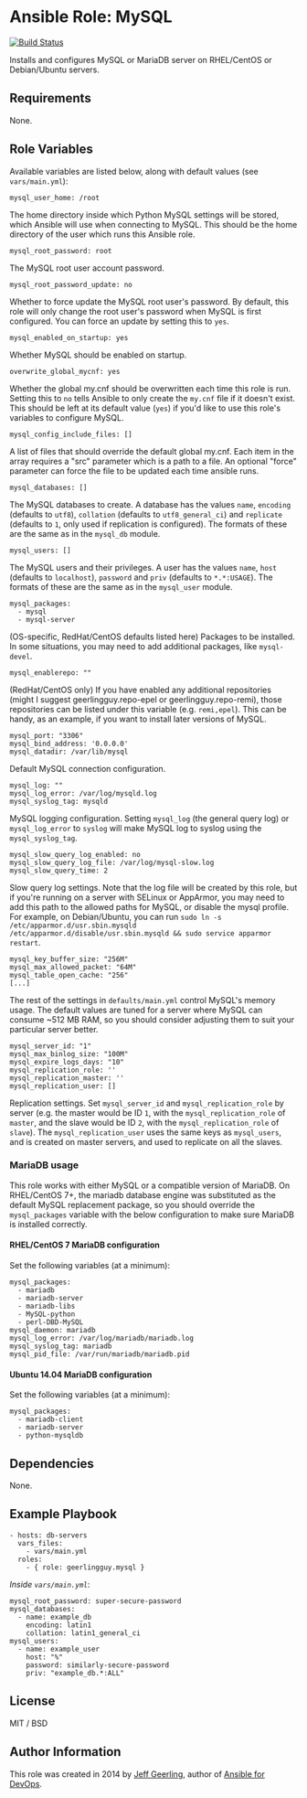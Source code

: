 # Ansible Role: MySQL

[![Build Status](https://travis-ci.org/geerlingguy/ansible-role-mysql.svg?branch=master)](https://travis-ci.org/geerlingguy/ansible-role-mysql)

Installs and configures MySQL or MariaDB server on RHEL/CentOS or Debian/Ubuntu servers.

## Requirements

None.

## Role Variables

Available variables are listed below, along with default values (see `vars/main.yml`):

    mysql_user_home: /root

The home directory inside which Python MySQL settings will be stored, which Ansible will use when connecting to MySQL. This should be the home directory of the user which runs this Ansible role.

    mysql_root_password: root

The MySQL root user account password.

    mysql_root_password_update: no

Whether to force update the MySQL root user's password. By default, this role will only change the root user's password when MySQL is first configured. You can force an update by setting this to `yes`.

    mysql_enabled_on_startup: yes

Whether MySQL should be enabled on startup.

    overwrite_global_mycnf: yes

Whether the global my.cnf should be overwritten each time this role is run. Setting this to `no` tells Ansible to only create the `my.cnf` file if it doesn't exist. This should be left at its default value (`yes`) if you'd like to use this role's variables to configure MySQL.

    mysql_config_include_files: []

A list of files that should override the default global my.cnf. Each item in the array requires a "src" parameter which is a path to a file. An optional "force" parameter can force the file to be updated each time ansible runs.

    mysql_databases: []

The MySQL databases to create. A database has the values `name`, `encoding` (defaults to `utf8`), `collation` (defaults to `utf8_general_ci`) and `replicate` (defaults to `1`, only used if replication is configured). The formats of these are the same as in the `mysql_db` module.

    mysql_users: []

The MySQL users and their privileges. A user has the values `name`, `host` (defaults to `localhost`), `password` and `priv` (defaults to `*.*:USAGE`). The formats of these are the same as in the `mysql_user` module.

    mysql_packages:
      - mysql
      - mysql-server

(OS-specific, RedHat/CentOS defaults listed here) Packages to be installed. In some situations, you may need to add additional packages, like `mysql-devel`.

    mysql_enablerepo: ""

(RedHat/CentOS only) If you have enabled any additional repositories (might I suggest geerlingguy.repo-epel or geerlingguy.repo-remi), those repositories can be listed under this variable (e.g. `remi,epel`). This can be handy, as an example, if you want to install later versions of MySQL.

    mysql_port: "3306"
    mysql_bind_address: '0.0.0.0'
    mysql_datadir: /var/lib/mysql

Default MySQL connection configuration.

    mysql_log: ""
    mysql_log_error: /var/log/mysqld.log
    mysql_syslog_tag: mysqld

MySQL logging configuration. Setting `mysql_log` (the general query log) or `mysql_log_error` to `syslog` will make MySQL log to syslog using the `mysql_syslog_tag`.

    mysql_slow_query_log_enabled: no
    mysql_slow_query_log_file: /var/log/mysql-slow.log
    mysql_slow_query_time: 2

Slow query log settings. Note that the log file will be created by this role, but if you're running on a server with SELinux or AppArmor, you may need to add this path to the allowed paths for MySQL, or disable the mysql profile. For example, on Debian/Ubuntu, you can run `sudo ln -s /etc/apparmor.d/usr.sbin.mysqld /etc/apparmor.d/disable/usr.sbin.mysqld && sudo service apparmor restart`.

    mysql_key_buffer_size: "256M"
    mysql_max_allowed_packet: "64M"
    mysql_table_open_cache: "256"
    [...]

The rest of the settings in `defaults/main.yml` control MySQL's memory usage. The default values are tuned for a server where MySQL can consume ~512 MB RAM, so you should consider adjusting them to suit your particular server better.

    mysql_server_id: "1"
    mysql_max_binlog_size: "100M"
    mysql_expire_logs_days: "10"
    mysql_replication_role: ''
    mysql_replication_master: ''
    mysql_replication_user: []

Replication settings. Set `mysql_server_id` and `mysql_replication_role` by server (e.g. the master would be ID `1`, with the `mysql_replication_role` of `master`, and the slave would be ID `2`, with the `mysql_replication_role` of `slave`). The `mysql_replication_user` uses the same keys as `mysql_users`, and is created on master servers, and used to replicate on all the slaves.

### MariaDB usage

This role works with either MySQL or a compatible version of MariaDB. On RHEL/CentOS 7+, the mariadb database engine was substituted as the default MySQL replacement package, so you should override the `mysql_packages` variable with the below configuration to make sure MariaDB is installed correctly.

#### RHEL/CentOS 7 MariaDB configuration

Set the following variables (at a minimum):

    mysql_packages:
      - mariadb
      - mariadb-server
      - mariadb-libs
      - MySQL-python
      - perl-DBD-MySQL
    mysql_daemon: mariadb
    mysql_log_error: /var/log/mariadb/mariadb.log
    mysql_syslog_tag: mariadb
    mysql_pid_file: /var/run/mariadb/mariadb.pid

#### Ubuntu 14.04 MariaDB configuration

Set the following variables (at a minimum):

    mysql_packages:
      - mariadb-client
      - mariadb-server
      - python-mysqldb

## Dependencies

None.

## Example Playbook

    - hosts: db-servers
      vars_files:
        - vars/main.yml
      roles:
        - { role: geerlingguy.mysql }

*Inside `vars/main.yml`*:

    mysql_root_password: super-secure-password
    mysql_databases:
      - name: example_db
        encoding: latin1
        collation: latin1_general_ci
    mysql_users:
      - name: example_user
        host: "%"
        password: similarly-secure-password
        priv: "example_db.*:ALL"

## License

MIT / BSD

## Author Information

This role was created in 2014 by [Jeff Geerling](http://jeffgeerling.com/), author of [Ansible for DevOps](http://ansiblefordevops.com/).
